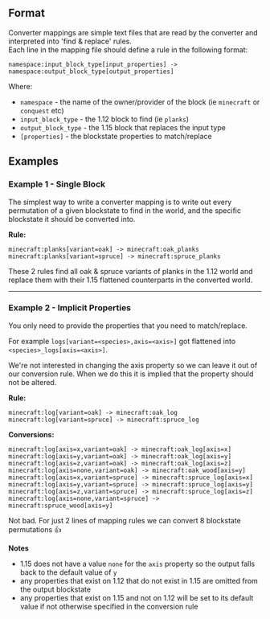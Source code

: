 ## Format

Converter mappings are simple text files that are read by the converter and interpreted into 'find & replace' rules.  
Each line in the mapping file should define a rule in the following format:
```
namespace:input_block_type[input_properties] -> namespace:output_block_type[output_properties]
```

Where:
- `namespace` - the name of the owner/provider of the block (ie `minecraft` or `conquest` etc)
- `input_block_type` - the 1.12 block to find (ie `planks`)
- `output_block_type` - the 1.15 block that replaces the input type
- `[properties]` - the blockstate properties to match/replace

## Examples

### Example 1 - Single Block

The simplest way to write a converter mapping is to write out every permutation 
of a given blockstate to find in the world, and the specific blockstate it should be converted into.

**Rule:**
```
minecraft:planks[variant=oak] -> minecraft:oak_planks
minecraft:planks[variant=spruce] -> minecraft:spruce_planks

```

These 2 rules find all oak & spruce variants of planks in the 1.12 world and replace them with their
1.15 flattened counterparts in the converted world.

----

### Example 2 - Implicit Properties

You only need to provide the properties that you need to match/replace.  

For example `logs[variant=<species>,axis=<axis>]` got flattened into `<species>_logs[axis=<axis>]`.

We're not interested in changing the axis property so we can leave it out of our conversion rule.
When we do this it is implied that the property should not be altered.

**Rule:**
```
minecraft:log[variant=oak] -> minecraft:oak_log
minecraft:log[variant=spruce] -> minecraft:spruce_log
```

**Conversions:**
```
minecraft:log[axis=x,variant=oak] -> minecraft:oak_log[axis=x]
minecraft:log[axis=y,variant=oak] -> minecraft:oak_log[axis=y]
minecraft:log[axis=z,variant=oak] -> minecraft:oak_log[axis=z]
minecraft:log[axis=none,variant=oak] -> minecraft:oak_wood[axis=y]
minecraft:log[axis=x,variant=spruce] -> minecraft:spruce_log[axis=x]
minecraft:log[axis=y,variant=spruce] -> minecraft:spruce_log[axis=y]
minecraft:log[axis=z,variant=spruce] -> minecraft:spruce_log[axis=z]
minecraft:log[axis=none,variant=spruce] -> minecraft:spruce_wood[axis=y]
```

Not bad. For just 2 lines of mapping rules we can convert 8 blockstate permutations 👍

**Notes**  
- 1.15 does not have a value `none` for the `axis` property so the output falls back to the default value of `y`
- any properties that exist on 1.12 that do not exist in 1.15 are omitted from the output blockstate
- any properties that exist on 1.15 and not on 1.12 will be set to its default value if not otherwise specified in the conversion rule
